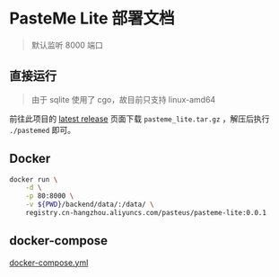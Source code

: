 # PasteMe Lite 部署文档

> 默认监听 8000 端口

## 直接运行

> 由于 sqlite 使用了 cgo，故目前只支持 linux-amd64

前往此项目的 [latest release](https://github.com/PasteUs/PasteMeLite/releases/latest) 页面下载 `pasteme_lite.tar.gz` ，解压后执行 `./pastemed` 即可。

## Docker

```bash
docker run \
    -d \
    -p 80:8000 \
    -v ${PWD}/backend/data/:/data/ \
    registry.cn-hangzhou.aliyuncs.com/pasteus/pasteme-lite:0.0.1
```

## docker-compose

[docker-compose.yml](../docker-compose.yml)
